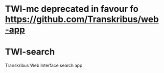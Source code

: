 # TWI-mc deprecated in favour fo https://github.com/Transkribus/web-app

# TWI-search
Transkribus Web Interface search app
